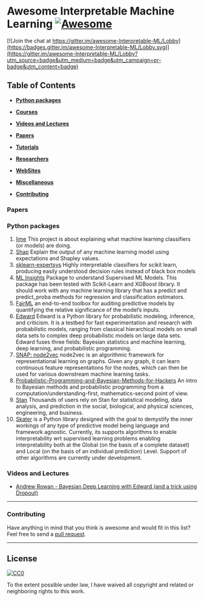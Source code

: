 # Awesome Interpretable Machine Learning [![Awesome](https://cdn.rawgit.com/sindresorhus/awesome/d7305f38d29fed78fa85652e3a63e154dd8e8829/media/badge.svg)](https://github.com/sindresorhus/awesome)

[![Join the chat at https://gitter.im/awesome-Interpretable-ML/Lobby](https://badges.gitter.im/awesome-Interpretable-ML/Lobby.svg)](https://gitter.im/awesome-Interpretable-ML/Lobby?utm_source=badge&utm_medium=badge&utm_campaign=pr-badge&utm_content=badge)

## Table of Contents

* **[Python packages](#Python-packages)**

* **[Courses](#courses)**

* **[Videos and Lectures](#videos-and-lectures)**

* **[Papers](#papers)**

* **[Tutorials](#tutorials)**

* **[Researchers](#researchers)**

* **[WebSites](#websites)**

* **[Miscellaneous](#miscellaneous)**

* **[Contributing](#contributing)**

### Papers


### Python packages

1. [lime](https://github.com/marcotcr/lime) This project is about explaining what machine learning classifiers (or models) are doing.
2. [Shap](https://github.com/slundberg/shap) Explain the output of any machine learning model using expectations and Shapley values.
3. [sklearn-expertsys](https://github.com/tmadl/sklearn-expertsys) Highly interpretable classifiers for scikit learn, producing easily understood decision rules instead of black box models
4. [ML Insights](https://githutorial/deeplearning.pdf) Package to understand Supervised ML Models. This package has been tested with Scikit-Learn and XGBoost library. It should work with any machine learning library that has a predict and predict_proba methods for regression and classification estimators.
5. [FairML](https://github.com/adebayoj/fairml) an end-to-end toolbox for auditing predictive models by quantifying the relative significance of the model’s inputs.
6. [Edward](https://github.com/blei-lab/edward) Edward is a Python library for probabilistic modeling, inference, and criticism. It is a testbed for fast experimentation and research with probabilistic models, ranging from classical hierarchical models on small data sets to complex deep probabilistic models on large data sets. Edward fuses three fields: Bayesian statistics and machine learning, deep learning, and probabilistic programming.
7. [SNAP: node2vec](http://snap.stanford.edu/node2vec/) node2vec is an algorithmic framework for representational learning on graphs. Given any graph, it can learn continuous feature representations for the nodes, which can then be used for various downstream machine learning tasks.
8. [Probabilistic-Programming-and-Bayesian-Methods-for-Hackers](http://camdavidsonpilon.github.io/Probabilistic-Programming-and-Bayesian-Methods-for-Hackers/) An intro to Bayesian methods and probabilistic programming from a computation/understanding-first, mathematics-second point of view.
9. [Stan](http://mc-stan.org/documentation/case-studies.html) Thousands of users rely on Stan for statistical modeling, data analysis, and prediction in the social, biological, and physical sciences, engineering, and business.
10. [Skater](https://github.com/datascienceinc/Skater) is a Python library designed with the goal to demystify the inner workings of any type of predictive model being language and framework agnostic. Currently, its supports algorithms to enable interpretability wrt supervised learning problems enabling interpretability both at the Global (on the basis of a complete dataset) and Local (on the basis of an individual prediction) Level. Support of other algorithms are currently under development.
### Videos and Lectures
- [Andrew Rowan - Bayesian Deep Learning with Edward (and a trick using Dropout)](https://www.youtube.com/watch?v=I09QVNrUS3Q)


-----
### Contributing
Have anything in mind that you think is awesome and would fit in this list? Feel free to send a [pull request](https://github.com/ashara12/awesome-deeplearning/pulls).

-----
## License

[![CC0](http://i.creativecommons.org/p/zero/1.0/88x31.png)](http://creativecommons.org/publicdomain/zero/1.0/)

To the extent possible under law, I have waived all copyright and related or neighboring rights to this work.
